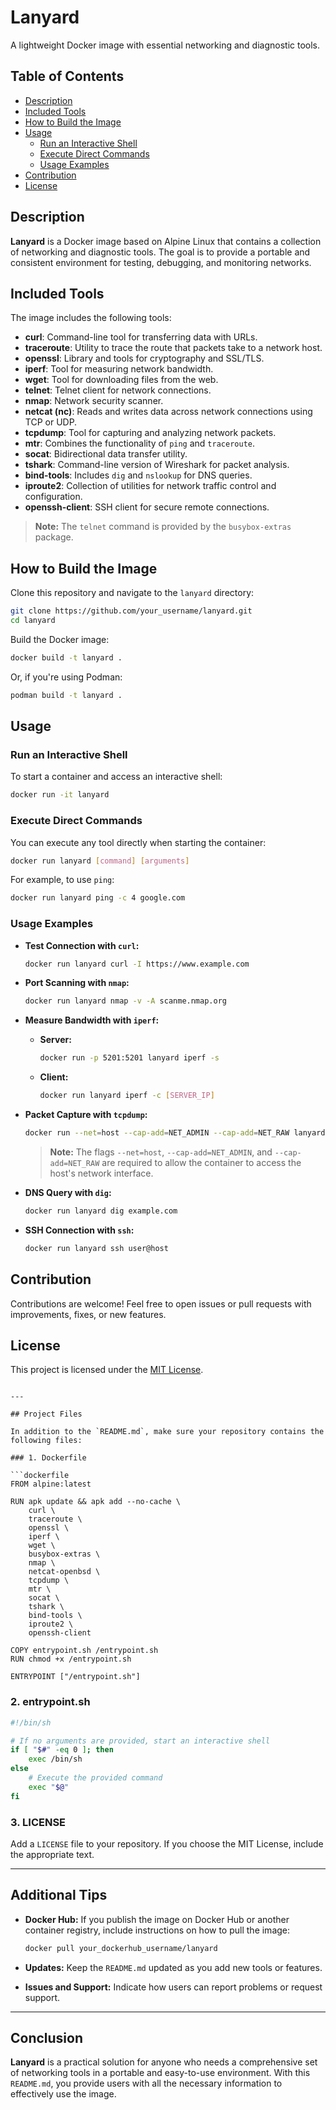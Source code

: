 # Lanyard

A lightweight Docker image with essential networking and diagnostic tools.

## Table of Contents

- [Description](#description)
- [Included Tools](#included-tools)
- [How to Build the Image](#how-to-build-the-image)
- [Usage](#usage)
  - [Run an Interactive Shell](#run-an-interactive-shell)
  - [Execute Direct Commands](#execute-direct-commands)
  - [Usage Examples](#usage-examples)
- [Contribution](#contribution)
- [License](#license)

## Description

**Lanyard** is a Docker image based on Alpine Linux that contains a collection of networking and diagnostic tools. The goal is to provide a portable and consistent environment for testing, debugging, and monitoring networks.

## Included Tools

The image includes the following tools:

- **curl**: Command-line tool for transferring data with URLs.
- **traceroute**: Utility to trace the route that packets take to a network host.
- **openssl**: Library and tools for cryptography and SSL/TLS.
- **iperf**: Tool for measuring network bandwidth.
- **wget**: Tool for downloading files from the web.
- **telnet**: Telnet client for network connections.
- **nmap**: Network security scanner.
- **netcat (nc)**: Reads and writes data across network connections using TCP or UDP.
- **tcpdump**: Tool for capturing and analyzing network packets.
- **mtr**: Combines the functionality of `ping` and `traceroute`.
- **socat**: Bidirectional data transfer utility.
- **tshark**: Command-line version of Wireshark for packet analysis.
- **bind-tools**: Includes `dig` and `nslookup` for DNS queries.
- **iproute2**: Collection of utilities for network traffic control and configuration.
- **openssh-client**: SSH client for secure remote connections.

> **Note:** The `telnet` command is provided by the `busybox-extras` package.

## How to Build the Image

Clone this repository and navigate to the `lanyard` directory:

```bash
git clone https://github.com/your_username/lanyard.git
cd lanyard
```

Build the Docker image:

```bash
docker build -t lanyard .
```

Or, if you're using Podman:

```bash
podman build -t lanyard .
```

## Usage

### Run an Interactive Shell

To start a container and access an interactive shell:

```bash
docker run -it lanyard
```

### Execute Direct Commands

You can execute any tool directly when starting the container:

```bash
docker run lanyard [command] [arguments]
```

For example, to use `ping`:

```bash
docker run lanyard ping -c 4 google.com
```

### Usage Examples

- **Test Connection with `curl`:**

  ```bash
  docker run lanyard curl -I https://www.example.com
  ```

- **Port Scanning with `nmap`:**

  ```bash
  docker run lanyard nmap -v -A scanme.nmap.org
  ```

- **Measure Bandwidth with `iperf`:**

  - **Server:**

    ```bash
    docker run -p 5201:5201 lanyard iperf -s
    ```

  - **Client:**

    ```bash
    docker run lanyard iperf -c [SERVER_IP]
    ```

- **Packet Capture with `tcpdump`:**

  ```bash
  docker run --net=host --cap-add=NET_ADMIN --cap-add=NET_RAW lanyard tcpdump -i eth0
  ```

  > **Note:** The flags `--net=host`, `--cap-add=NET_ADMIN`, and `--cap-add=NET_RAW` are required to allow the container to access the host's network interface.

- **DNS Query with `dig`:**

  ```bash
  docker run lanyard dig example.com
  ```

- **SSH Connection with `ssh`:**

  ```bash
  docker run lanyard ssh user@host
  ```

## Contribution

Contributions are welcome! Feel free to open issues or pull requests with improvements, fixes, or new features.

## License

This project is licensed under the [MIT License](LICENSE).
```

---

## Project Files

In addition to the `README.md`, make sure your repository contains the following files:

### 1. Dockerfile

```dockerfile
FROM alpine:latest

RUN apk update && apk add --no-cache \
    curl \
    traceroute \
    openssl \
    iperf \
    wget \
    busybox-extras \
    nmap \
    netcat-openbsd \
    tcpdump \
    mtr \
    socat \
    tshark \
    bind-tools \
    iproute2 \
    openssh-client

COPY entrypoint.sh /entrypoint.sh
RUN chmod +x /entrypoint.sh

ENTRYPOINT ["/entrypoint.sh"]
```

### 2. entrypoint.sh

```bash
#!/bin/sh

# If no arguments are provided, start an interactive shell
if [ "$#" -eq 0 ]; then
    exec /bin/sh
else
    # Execute the provided command
    exec "$@"
fi
```

### 3. LICENSE

Add a `LICENSE` file to your repository. If you choose the MIT License, include the appropriate text.

---

## Additional Tips

- **Docker Hub:** If you publish the image on Docker Hub or another container registry, include instructions on how to pull the image:

  ```bash
  docker pull your_dockerhub_username/lanyard
  ```

- **Updates:** Keep the `README.md` updated as you add new tools or features.

- **Issues and Support:** Indicate how users can report problems or request support.

---

## Conclusion

**Lanyard** is a practical solution for anyone who needs a comprehensive set of networking tools in a portable and easy-to-use environment. With this `README.md`, you provide users with all the necessary information to effectively use the image.


